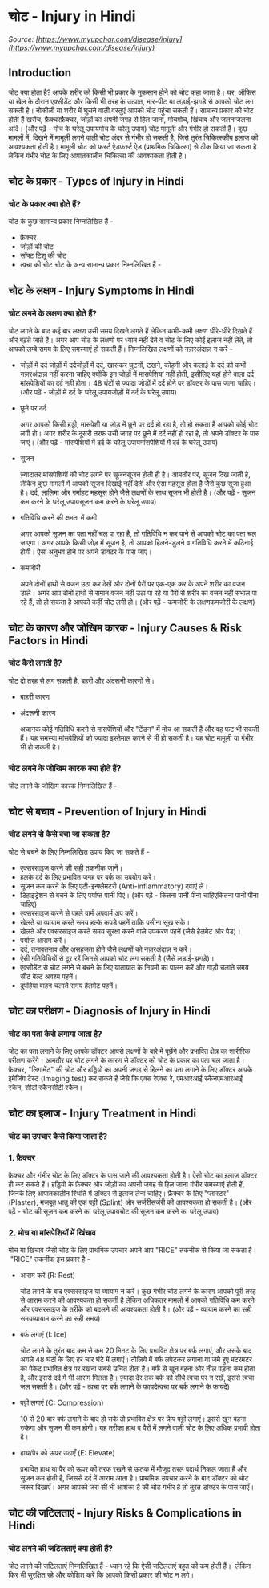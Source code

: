 # चोट - Injury in Hindi
_Source: [https://www.myupchar.com/disease/injury](https://www.myupchar.com/disease/injury)_

## Introduction
चोट क्या होता है?
आपके शरीर को किसी भी प्रकार के नुकसान होने को चोट कहा जाता है। घर, ऑफिस या खेल के दौरान एक्सीडेंट और किसी भी तरह के उत्पात, मार-पीट या लड़ाई-झगडे से आपको चोट लग सकती है। नोकीली या शरीर में घुसने वाली वस्तुएं आपको चोट पहुंचा सकती हैं।
सामान्य प्रकार की चोट होती हैं खरोंच, फ्रैक्चरफ्रैक्चर, जोड़ों का अपनी जगह से हिल जाना, मोचमोच, खिंचाव और जलनाजलना अदि।
(और पढ़ें - मोच के घरेलू उपायमोच के घरेलू उपाय)
चोट मामूली और गंभीर हो सकती हैं। कुछ मामलों में, दिखने में मामूली लगने वाली चोट अंदर से गंभीर हो सकती है, जिसे तुरंत चिकित्स्कीय इलाज की आवश्यकता होती है।
मामूली चोट को फर्स्ट ऐडफर्स्ट ऐड (प्राथमिक चिकित्सा) से ठीक किया जा सकता है लेकिन गंभीर चोट के लिए आपातकालीन चिकित्सा की आवश्यकता होती है।

## चोट के प्रकार - Types of Injury in Hindi
### चोट के प्रकार क्या होते हैं?
चोट के कुछ सामान्य प्रकार निम्नलिखित हैं -
- फ्रैक्चर
- जोड़ों की चोट
- सॉफ्ट टिशू की चोट
- त्वचा की चोट
चोट के अन्य सामान्य प्रकार निम्नलिखित हैं -

## चोट के लक्षण - Injury Symptoms in Hindi
### चोट लगने के लक्षण क्या होते हैं?
चोट लगने के बाद कई बार लक्षण उसी समय दिखने लगते हैं लेकिन कभी-कभी लक्षण धीरे-धीरे दिखते हैं और बढ़ते जाते हैं। अगर आप चोट के लक्षणों पर ध्यान नहीं देते व चोट के लिए कोई इलाज नहीं लेते, तो आपको लम्बे समय के लिए समस्याएं हो सकती हैं।
निम्नलिखित लक्षणों को नज़रअंदाज़ न करें -
- जोड़ों में दर्द
जोड़ों में दर्दजोड़ों में दर्द, खासकर घुटनों, टखने, कोहनी और कलाई के दर्द को कभी नज़रअंदाज़ नहीं करना चाहिए क्योंकि इन जोड़ों में मासपेशियां नहीं होती, इसीलिए यहां होने वाला दर्द मांसपेशियों का दर्द नहीं होता। 48 घंटों से ज़्यादा जोड़ों में दर्द होने पर डॉक्टर के पास जाना चाहिए। (और पढ़ें - जोड़ों में दर्द के घरेलू उपायजोड़ों में दर्द के घरेलू उपाय)
- छूने पर दर्द
	अगर आपको किसी हड्डी, मासपेशी या जोड़ में छूने पर दर्द हो रहा है, तो हो सकता है आपको कोई चोट लगी हो। अगर शरीर के दूसरी तरफ उसी जगह पर छूने में दर्द नहीं हो रहा है, तो अपने डॉक्टर के पास जाएं। (और पढ़ें - मांसपेशियों में दर्द के घरेलू उपायमांसपेशियों में दर्द के घरेलू उपाय)
- सूजन
	ज़्यादातर मांसपेशियों की चोट लगने पर सूजनसूजन होती ही है। आमतौर पर, सूजन दिख जाती है, लेकिन कुछ मामलों में आपको सूजन दिखाई नहीं देती और ऐसा महसूस होता है जैसे कुछ सूजा हुआ है। दर्द, लालिमा और गर्माहट महसूस होने जैसे लक्षणों के साथ सूजन भी होती है। (और पढ़ें - सूजन कम करने के घरेलू उपायसूजन कम करने के घरेलू उपाय)
- गतिविधि करने की क्षमता में कमी
	अगर आपको सूजन का पता नहीं चल पा रहा है, तो गतिविधि न कर पाने से आपको चोट का पता चल जाएगा। अगर आपके किसी जोड़ में सूजन है, तो आपको हिलने-डुलने व गतिविधि करने में कठिनाई होगी। ऐसा अनुभव होने पर अपने डॉक्टर के पास जाएं।
- कमजोरी
	अपने दोनों हाथों से वजन उठा कर देखें और दोनों पैरों पर एक-एक कर के अपने शरीर का वजन डालें। अगर आप दोनों हाथों से समान वजन नहीं उठा पा रहे या पैरों से शरीर का वजन नहीं संभाल पा रहे हैं, तो हो सकता है आपको कहीं चोट लगी हो। (और पढ़ें - कमजोरी के लक्षणकमजोरी के लक्षण)

## चोट के कारण और जोखिम कारक - Injury Causes & Risk Factors in Hindi
### चोट कैसे लगती है?
चोट दो तरह से लग सकती है, बहरी और अंदरूनी कारणों से।
- बाहरी कारण
- अंदरूनी कारण
	अचानक कोई गतिविधि करने से मांसपेशियों और "टेंडन" में मोच आ सकती है और वह फट भी सकती हैं। यह समस्या मांसपेशियों को ज़्यादा इस्तेमाल करने से भी हो सकती है। यह चोट मामूली या गंभीर भी हो सकती है।
### चोट लगने के जोखिम कारक क्या होते हैं?
चोट लगने के जोखिम कारक निम्नलिखित हैं -

## चोट से बचाव - Prevention of Injury in Hindi
### चोट लगने से कैसे बचा जा सकता है?
चोट से बचने के लिए निम्नलिखित उपाय किए जा सकते हैं -
- एक्सरसाइज करने की सही तकनीक जानें।
- हलके दर्द के लिए प्रभावित जगह पर बर्फ का उपयोग करें।
- सूजन कम करने के लिए एंटी-इन्फ्लैमटरी (Anti-inflammatory) दवाएं लें।
- डिहाइड्रेशन से बचने के लिए पर्याप्त पानी पिएं। (और पढ़ें - कितना पानी पीना चाहिएकितना पानी पीना चाहिए)
- एक्सरसाइज करने से पहले वार्म अपवार्म अप करें।
- खेलते या व्यायाम करते समय हल्के कपडे पहनें ताकि पसीना सूख सके।
- खेलते और एक्सरसाइज करते समय सुरक्षा करने वाले उपकरण पहनें (जैसे हेलमेट और पैड)।
- पर्याप्त आराम करें।
- दर्द, तनावतनाव और असहजता होने जैसे लक्षणों को नज़रअंदाज़ न करें।
- ऐसी गतिविधियों से दूर रहें जिनसे आपको चोट लग सकती है (जैसे लड़ाई-झगड़े)।
- एक्सीडेंट से चोट लगने से बचने के लिए यातायात के नियमों का पालन करें और गाड़ी चलाते समय सीट बेल्ट अवश्य पहनें।
- दुपहिया वाहन चलाते समय हेलमेट पहनें।

## चोट का परीक्षण - Diagnosis of Injury in Hindi
### चोट का पता कैसे लगाया जाता है?
चोट का पता लगाने के लिए आपके डॉक्टर आपसे लक्षणों के बारे में पूछेंगे और प्रभावित क्षेत्र का शारीरिक परीक्षण करेंगे।
आमतौर पर चोट लगने के कारण से डॉक्टर को चोट के प्रकार का पता चल जाता है।
फ्रैक्चर, "लिगामेंट" की चोट और हड्डियों का अपनी जगह से हिलने का पता लगाने के लिए डॉक्टर आपके इमेजिंग टेस्ट (Imaging test) कर सकते हैं जैसे कि ​एक्स रेएक्स रे, ​एमआरआई स्कैनएमआरआई स्कैन, ​सीटी स्कैनसीटी स्कैन।

## चोट का इलाज - Injury Treatment in Hindi
### चोट का उपचार कैसे किया जाता है?
### 1. फ्रैक्चर
फ्रैक्चर और गंभीर चोट के लिए डॉक्टर के पास जाने की आवश्यकता होती है। ऐसी चोट का इलाज डॉक्टर ही कर सकते हैं।
हड्डियों के फ्रैक्चर और जोड़ों का अपनी जगह से हिल जाना गंभीर समस्याएं होती हैं, जिनके लिए आपातकालीन स्थिति में डॉक्टर से इलाज लेना चाहिए।
फ्रैक्चर के लिए "प्लास्टर" (Plaster), मजबूत धातु की एक पट्टी (Splint) और सर्जरीसर्जरी की आवश्यकता हो सकती है।
(और पढ़ें - चोट की सूजन कम करने का घरेलू उपायचोट की सूजन कम करने का घरेलू उपाय)
### 2. मोच या मांसपेशियों में खिंचाव
मोच या खिंचाव जैसी चोट के लिए प्राथमिक उपचार अपने आप "RICE" तकनीक से किया जा सकता है। "RICE" तकनीक इस प्रकार है -
- आराम करें (R: Rest)
	चोट लगने के बाद एक्सरसाइज या व्यायाम न करें। कुछ गंभीर चोट लगने के कारण आपको पूरी तरह से आराम करने की आवश्यकता हो सकती है लेकिन अधिकतर मामलों में आपको गतिविधि कम करने और एक्सरसाइज के तरीके को बदलने की आवश्यकता होती है। (और पढ़ें - व्यायाम करने का सही समयव्यायाम करने का सही समय)
- बर्फ लगाएं (I: Ice)
	चोट लगने के तुरंत बाद कम से कम 20 मिनट के लिए प्रभावित क्षेत्र पर बर्फ लगाएं, और उसके बाद अगले 48 घंटों के लिए हर चार घंटे में लगाएं। तौलिये में बर्फ लपेटकर लगाना या जमे हुए मटरमटर का पैकेट प्रभावित क्षेत्र पर रखना सबसे उचित होता है। बर्फ से खून बहना और नील पड़ना कम होता है, और इससे दर्द में भी आराम मिलता है। ज़्यादा देर तक बर्फ को सीधे त्वचा पर न रखें, इससे त्वचा जल सकती है। (और पढ़ें - त्वचा पर बर्फ लगाने के फायदेत्वचा पर बर्फ लगाने के फायदे)
- पट्टी लगाएं (C: Compression)
	10 से 20 बार बर्फ लगाने के बाद हो सके तो प्रभावित क्षेत्र पर क्रेप पट्टी लगाएं। इससे खून बहना रुकेगा और सूजन भी कम होगी। यह तरीका हाथ व पैरों में लगने वाली चोट के लिए अधिक प्रभावी होता है।
- हाथ/पैर को ऊपर उठाएँ (E: Elevate)
	प्रभावित हाथ या पैर को ऊपर की तरफ रखने से ऊतक में मौजूद तरल पदार्थ निकल जाता है और सूजन कम होती है, जिससे दर्द में आराम आता है।
प्राथमिक उपचार करने के बाद डॉक्टर को चोट जरूर दिखाएँ। अगर आपको जरा सी भी आशंका है की चोट गंभीर है तो तुरंत डॉक्टर के पास जाएँ।

## चोट की जटिलताएं - Injury Risks & Complications in Hindi
### चोट लगने की जटिलताएं क्या होती हैं?
चोट लगने की जटिलताएं निम्नलिखित हैं -
ध्यान रहे कि ऐसी जटिलताएं बहुत की कम होती हैं।  लेकिन फिर भी सुरक्षित रहे और कोशिश करें कि आपको किसी प्रकार की चोट न लगे।

